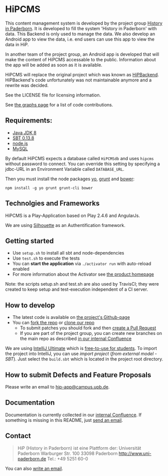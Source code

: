 HiPCMS
======

This content management system is developed by the project group [History in 
Paderborn](http://is.uni-paderborn.de/fachgebiete/fg-engels/lehre/ss15/hip-app/pg-hip-app.html).
It is developed to fill the system 'History in Paderborn' with data. This 
Backend is only used to manage the data. We also develop an Android app to 
view the data, i.e. end users can use this app to view the data in HiP.

In another team of the project group, an Android app is developed that will 
make the content of HiPCMS accessable to the public. Information about the app 
will be added as soon as it is available.

HiPCMS will replace the original project which was known as [HiPBackend](https://hip.upb.de/).
HiPBackend's code unfortunately was not maintainable anymore and a rewrite was decided. 

See the LICENSE file for licensing information.

See [the graphs page](https://github.com/HiP-App/HiPCMS/graphs/contributors) 
for a list of code contributions.

## Requirements:

 * [Java JDK 8](http://www.oracle.com/technetwork/java/javase/)
 * [SBT 0.13.8](http://www.scala-sbt.org/)
 * [node.js](http://nodejs.org/)
 * [MySQL](https://www.mysql.de/)

By default HiPCMS expects a database called ```HiPCMSdb``` and uses ```hipcms``` 
without password to connect. You can override this setting by specifying a 
jdbc-URL in an Environment Variable called ```DATABASE_URL```.

Then you must install the node packages [yo](http://yeoman.io), [grunt](http://gruntjs.com/) 
and [bower](http://bower.io/):

```
npm install -g yo grunt grunt-cli bower
```

## Technolgies and Frameworks

HiPCMS is a Play-Application based on Play 2.4.6 and AngularJs.

We are using [Silhouette](http://silhouette.mohiva.com/) as an Authentification framework.

## Getting started

 * Use ```setup.sh``` to install all sbt and node-dependencies
 * Use ```test.sh``` to execute the tests
 * You can **start the application** via ```./activator run``` with auto-reload enabled
 * For more information about the Activator see [the product homepage](https://www.lightbend.com/activator/download)

Note: the scripts setup.sh and test.sh are also used by TravisCI; they were 
created to keep setup and test-execution independent of a CI server.


## How to develop

 * The latest code is available on [the project's Github-page](https://github.com/HiP-App/HiPCMS/)
 * You can [fork the repo](https://help.github.com/articles/fork-a-repo/) or [clone our repo](https://help.github.com/articles/cloning-a-repository/)
   * To submit patches you should fork and then [create a Pull Request](https://help.github.com/articles/using-pull-requests/)
   * If you are part of the project group, you can create new branches on the main repo as described [in our internal
     Confluence](http://atlassian-hip.cs.upb.de:8090/display/DCS/Conventions+for+git)

We are using [IntelliJ Ultimate](https://www.jetbrains.com/idea/) which is [free-to-use for students](https://www.jetbrains.com/student/). 
To import the project into IntelliJ, you can use *import project* (*from 
external model* - *SBT*). Just select the ```build.sbt``` which is located in 
the project root directory.

## How to submit Defects and Feature Proposals

Please write an email to [hip-app@campus.upb.de](mailto:hip-app@campus.upb.de).

## Documentation

Documentation is currently collected in our [internal Confluence](http://atlassian-hip.cs.upb.de:8090/dashboard.action). If something is missing in 
this README, just [send an email](mailto:hip-app@campus.upb.de).


## Contact

> HiP (History in Paderborn) ist eine Plattform der:
> Universität Paderborn
> Warburger Str. 100
> 33098 Paderborn
> http://www.uni-paderborn.de
> Tel.: +49 5251 60-0

You can also [write an email](mailto:hip-app@campus.upb.de).